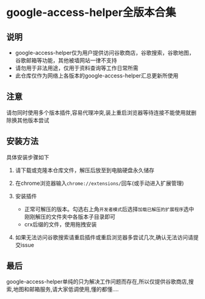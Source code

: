 # google-access-helper全版本合集
## 说明

- google-access-helper仅为用户提供访问谷歌商店，谷歌搜索，谷歌地图，谷歌邮箱等功能，其他被墙网站一律不支持
- 请勿用于非法用途，仅用于资料查询等工作日常所需
- 此仓库仅作为网络上各版本的google-access-helper汇总更新所使用
## 注意
请勿同时使用多个版本插件,容易代理冲突,装上重启浏览器等待连接不能使用就删除换其他版本尝试
## 安装方法

具体安装步骤如下

1. 请下载或克隆本仓库文件，解压后放至到电脑硬盘永久储存

2. 在chrome浏览器输入``chrome://extensions/``回车(或手动进入扩展管理)

3. 安装插件
	+ 正常可解压的版本。勾选右上角``开发者模式``后选择``加载已解压的扩展程序``选中刚刚解压的文件夹中各版本子目录即可
	+ crx后缀的文件，使用拖拽安装

4. 如果无法访问谷歌搜索请重启插件或重启浏览器多尝试几次,确认无法访问请提交issue

## 最后

google-access-helper单纯的只为解决工作问题而存在,所以仅提供谷歌商店,搜索,地图和邮箱服务,请大家低调使用,懂的都懂....
